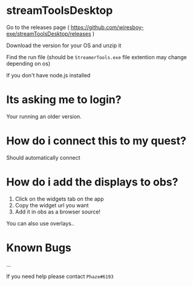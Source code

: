 # streamToolsDesktop

Go to the releases page ( https://github.com/wiresboy-exe/streamToolsDesktop/releases )

Download the version for your OS and unzip it

Find the run file (should be `StreamerTools.exe` file extention may change depending on os)

If you don't have node.js installed

# Its asking me to login?
Your running an older version.

# How do i connect this to my quest?
Should automatically connect

# How do i add the displays to obs?

1. Click on the widgets tab on the app
2. Copy the widget url you want
3. Add it in obs as a browser source!

You can also use overlays..


# Known Bugs
...

If you need help please contact `Phaze#6193`
